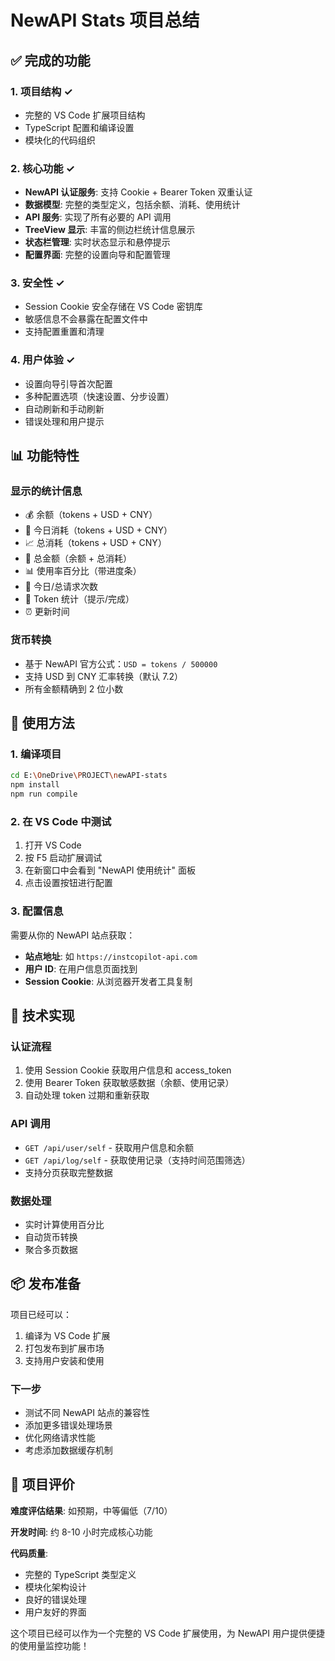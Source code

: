 # NewAPI Stats 项目总结

## ✅ 完成的功能

### 1. 项目结构 ✓
- 完整的 VS Code 扩展项目结构
- TypeScript 配置和编译设置
- 模块化的代码组织

### 2. 核心功能 ✓
- **NewAPI 认证服务**: 支持 Cookie + Bearer Token 双重认证
- **数据模型**: 完整的类型定义，包括余额、消耗、使用统计
- **API 服务**: 实现了所有必要的 API 调用
- **TreeView 显示**: 丰富的侧边栏统计信息展示
- **状态栏管理**: 实时状态显示和悬停提示
- **配置界面**: 完整的设置向导和配置管理

### 3. 安全性 ✓
- Session Cookie 安全存储在 VS Code 密钥库
- 敏感信息不会暴露在配置文件中
- 支持配置重置和清理

### 4. 用户体验 ✓
- 设置向导引导首次配置
- 多种配置选项（快速设置、分步设置）
- 自动刷新和手动刷新
- 错误处理和用户提示

## 📊 功能特性

### 显示的统计信息
- 💰 余额（tokens + USD + CNY）
- 📅 今日消耗（tokens + USD + CNY）
- 📈 总消耗（tokens + USD + CNY）
- 💎 总金额（余额 + 总消耗）
- 📊 使用率百分比（带进度条）
- 🔢 今日/总请求次数
- 📝 Token 统计（提示/完成）
- ⏰ 更新时间

### 货币转换
- 基于 NewAPI 官方公式：`USD = tokens / 500000`
- 支持 USD 到 CNY 汇率转换（默认 7.2）
- 所有金额精确到 2 位小数

## 🚀 使用方法

### 1. 编译项目
```bash
cd E:\OneDrive\PROJECT\newAPI-stats
npm install
npm run compile
```

### 2. 在 VS Code 中测试
1. 打开 VS Code
2. 按 F5 启动扩展调试
3. 在新窗口中会看到 "NewAPI 使用统计" 面板
4. 点击设置按钮进行配置

### 3. 配置信息
需要从你的 NewAPI 站点获取：
- **站点地址**: 如 `https://instcopilot-api.com`
- **用户 ID**: 在用户信息页面找到
- **Session Cookie**: 从浏览器开发者工具复制

## 🔧 技术实现

### 认证流程
1. 使用 Session Cookie 获取用户信息和 access_token
2. 使用 Bearer Token 获取敏感数据（余额、使用记录）
3. 自动处理 token 过期和重新获取

### API 调用
- `GET /api/user/self` - 获取用户信息和余额
- `GET /api/log/self` - 获取使用记录（支持时间范围筛选）
- 支持分页获取完整数据

### 数据处理
- 实时计算使用百分比
- 自动货币转换
- 聚合多页数据

## 📦 发布准备

项目已经可以：
1. 编译为 VS Code 扩展
2. 打包发布到扩展市场
3. 支持用户安装和使用

### 下一步
- 测试不同 NewAPI 站点的兼容性
- 添加更多错误处理场景
- 优化网络请求性能
- 考虑添加数据缓存机制

## 🎯 项目评价

**难度评估结果**: 如预期，中等偏低（7/10）

**开发时间**: 约 8-10 小时完成核心功能

**代码质量**: 
- 完整的 TypeScript 类型定义
- 模块化架构设计
- 良好的错误处理
- 用户友好的界面

这个项目已经可以作为一个完整的 VS Code 扩展使用，为 NewAPI 用户提供便捷的使用量监控功能！